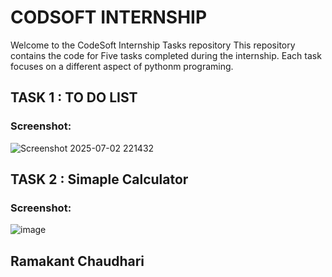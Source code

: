 # CODSOFT INTERNSHIP 
Welcome to the CodeSoft Internship Tasks repository This repository contains the code for Five tasks completed during the internship. Each task focuses on a different aspect of pythonm programing.
## TASK 1 : TO DO LIST
### Screenshot:
![Screenshot 2025-07-02 221432](https://github.com/user-attachments/assets/b5f87a71-e34c-4622-89ee-3b9fd8da8b95)

## TASK 2 : Simaple Calculator
### Screenshot:
![image](https://github.com/user-attachments/assets/bd3eb115-ccf0-4b33-8656-38422d055645)

## Ramakant Chaudhari
